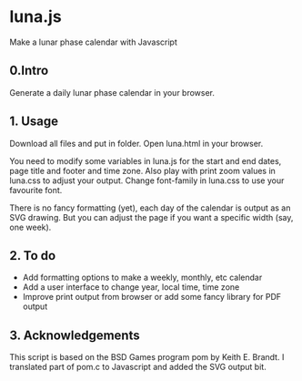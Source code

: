 # luna.js
Make a lunar phase calendar with Javascript 

## 0.Intro

Generate a daily lunar phase calendar in your browser. 

## 1. Usage

Download all files and put in folder. Open luna.html in your browser.

You need to modify some variables in luna.js for the start and end dates, page title and footer and time zone. Also play with print zoom values in luna.css to adjust your output. Change font-family in luna.css to use your favourite font.

There is no fancy formatting (yet), each day of the calendar is output as an SVG drawing. But you can adjust the page if you want a specific width (say, one week).


## 2. To do

- Add formatting options to make a weekly, monthly, etc calendar
- Add a user interface to change year, local time, time zone
- Improve print output from browser or add some fancy library for PDF output

## 3. Acknowledgements

This script is based on the BSD Games program pom by Keith E. Brandt. I translated part of pom.c to Javascript and added the SVG output bit. 

